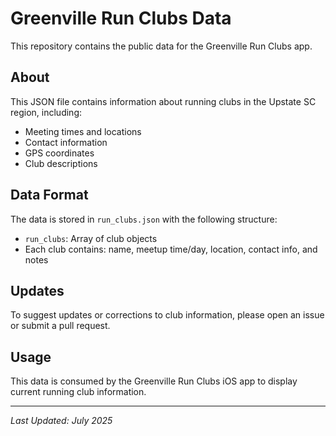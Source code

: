 # Greenville Run Clubs Data

This repository contains the public data for the Greenville Run Clubs app.

## About

This JSON file contains information about running clubs in the Upstate SC region, including:
- Meeting times and locations
- Contact information
- GPS coordinates
- Club descriptions

## Data Format

The data is stored in `run_clubs.json` with the following structure:
- `run_clubs`: Array of club objects
- Each club contains: name, meetup time/day, location, contact info, and notes

## Updates

To suggest updates or corrections to club information, please open an issue or submit a pull request.

## Usage

This data is consumed by the Greenville Run Clubs iOS app to display current running club information.

---
*Last Updated: July 2025*